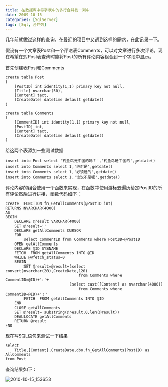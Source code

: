 ```yaml
---
title: 在数据库中将字表中的多行合并到一列中
date: 2009-10-15
categories: [SqlServer]
tags: [Sql, 合并列]
---
```


几年前就做过这样的查询，在最近的项目中又遇到这样的需求，在此记录一下。

假设有一个文章表Post和一个评论表Comments，可以对文章进行多次评论，现在希望在对Post表查询时能将Post的所有评论内容组合到一个字段中显示。

首先创建表Post和Comments

```
create table Post
(
    [PostID] int identity(1,1) primary key not null,
    [Title] nvarchar(50),
    [Content] text,
    [CreateDate] datetime default getdate()
)

create table Comments
(
    [CommentID] int identity(1,1) primary key not null,
    [PostID] int,
    [Content] text,
    [CreateDate] datetime default getdate()
)
```

给这两个表添加一些测试数据

```
insert into Post select '钓鱼岛是中国的吗？','钓鱼岛是中国的',getdate()
insert into Comments select 1,'绝对是',getdate()
insert into Comments select 1,'必须是的',getdate()
insert into Comments select 1,'谁说不是呢',getdate()
```

评论内容的组合使用一个函数来实现，在函数中使用游标去遍历给定PostID的所有评论然后进行拼接，函数代码如下：

```
create  FUNCTION fn_GetAllComments(@PostID int)
RETURNS NVARCHAR(4000)
AS
BEGIN
    DECLARE @result VARCHAR(4000)
    SET @result=''
    DECLARE getAllComments CURSOR
    FOR
        select CommentID from Comments where PostID=@PostID
    OPEN getAllComments
    DECLARE @ID SYSNAME
    FETCH  FROM getAllComments INTO @ID
    WHILE @@fetch_status=0
    BEGIN
        SET @result=@result+(select convert(nvarchar(20),CreateDate,120)
                                from Comments where CommentID=@ID)+':'+
                            (select cast([Content] as nvarchar(4000))
                                from Comments where CommentID=@ID)+'；'
        FETCH  FROM getAllComments INTO @ID
    END
    CLOSE getAllComments
    SET @result= substring(@result,0,len(@result))
    DEALLOCATE getAllComments
    RETURN @result
END
```

现在写SQL语句来测试一下结果

```
select
    Title,[Content],CreateDate,dbo.fn_GetAllComments(PostID) as AllComments
from Post
```

查询结果如下：

![2010-10-15_153653](http://fwhyy.com/img/post/2010-10-15_153653.png)

